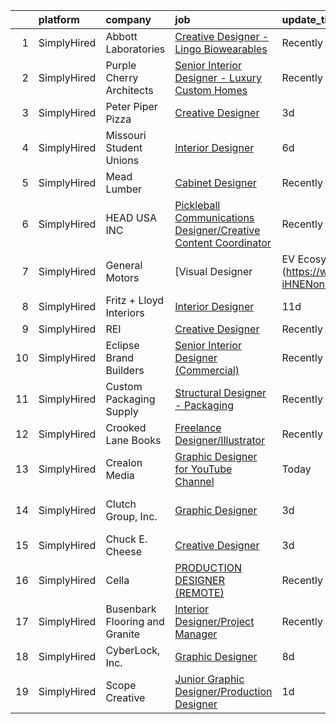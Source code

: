 

|    | platform    | company                        | job                                                                                                                                                                           | update_time   | location                  |
|---:|:------------|:-------------------------------|:------------------------------------------------------------------------------------------------------------------------------------------------------------------------------|:--------------|:--------------------------|
|  1 | SimplyHired | Abbott Laboratories            | [Creative Designer - Lingo Biowearables](https://www.simplyhired.com/job/hYlYE9nCEdqPA7gegnvIiO2tQz03hFgzeK6pG_5jFy1lez2mkvqrbA?q=creative+designer)                          | Recently      | Alameda, CA               |
|  2 | SimplyHired | Purple Cherry Architects       | [Senior Interior Designer - Luxury Custom Homes](https://www.simplyhired.com/job/DKtXosXZCIU2Q1IIo86h5VbTwhG8k5EBXMBMePtzKPOxzitcKQXwxA?q=creative+designer)                  | Recently      | Charlottesville, VA       |
|  3 | SimplyHired | Peter Piper Pizza              | [Creative Designer](https://www.simplyhired.com/job/CJX-Z_HOsOvJ5oc0Ks59L-3k0Xm91AP2mHfTWb1dSNb4qfEjewPYuw?q=creative+designer)                                               | 3d            | Phoenix, AZ               |
|  4 | SimplyHired | Missouri Student Unions        | [Interior Designer](https://www.simplyhired.com/job/qY0gjasuLTaAiSx5KmJjpAZKcOBMh6YaRmcjkz3SA3w3PVNVPjAwbg?q=creative+designer)                                               | 6d            | Columbia, MO              |
|  5 | SimplyHired | Mead Lumber                    | [Cabinet Designer](https://www.simplyhired.com/job/JOweUw_l3pDPsqtIg-3gorBXWYvW_IStT4VkQXlyHLdhruJ2QjvyDg?q=creative+designer)                                                | Recently      | Kearney, NE               |
|  6 | SimplyHired | HEAD USA INC                   | [Pickleball Communications Designer/Creative Content Coordinator](https://www.simplyhired.com/job/eEQfZ5dewxtUive2EjEhPp7tkcLtSyRzi9ps1vKkaojrI9plWeZGyg?q=creative+designer) | Recently      | Phoenix, AZ               |
|  7 | SimplyHired | General Motors                 | [Visual Designer | EV Ecosystem](https://www.simplyhired.com/job/I7Xg8wtJWbOfyDir6YZ51N4Oeu0x-iHNENone3uvbEVNYUqdFWCUJQ?q=creative+designer)                                  | 10d           | Remote                    |
|  8 | SimplyHired | Fritz + Lloyd Interiors        | [Interior Designer](https://www.simplyhired.com/job/S9tK4HMzSXZ8bnbEFMioMzwwirbYC3ydZfrGkHDbhfTx19m8p3tmwA?q=creative+designer)                                               | 11d           | Lincoln, NE               |
|  9 | SimplyHired | REI                            | [Creative Designer](https://www.simplyhired.com/job/E0RnM6R1szEufbIS94qK1yYeBw83bfhAjjTGmcCbVaB3CFgexcG1Kg?q=creative+designer)                                               | Recently      | Seattle, WA               |
| 10 | SimplyHired | Eclipse Brand Builders         | [Senior Interior Designer (Commercial)](https://www.simplyhired.com/job/O31U44uTvCk6Md1bmIgfETA3an8SYJZ4OGX3bWRyC4ZDMFwFD5AwCg?q=creative+designer)                           | Recently      | Suwanee, GA               |
| 11 | SimplyHired | Custom Packaging Supply        | [Structural Designer - Packaging](https://www.simplyhired.com/job/4xYrz2qnY8mK3Q1CHQxe0HqMK8JJYvBJVCTU-DM4Gaf2Hx4IbA-qMA?q=creative+designer)                                 | Recently      | Camarillo, CA             |
| 12 | SimplyHired | Crooked Lane Books             | [Freelance Designer/Illustrator](https://www.simplyhired.com/job/UhExaaYu1t4V71-D418Rl8bP7ITf3P-8-IaObyNXzN5HjI7MoCcq4w?q=creative+designer)                                  | Recently      | Remote                    |
| 13 | SimplyHired | Crealon Media                  | [Graphic Designer for YouTube Channel](https://www.simplyhired.com/job/ExEHgeOCWGBiWP1DhIk7Upv6Ul2pSg1dKrqCeW4IIagOoB2xIPbaWA?q=creative+designer)                            | Today         | Remote                    |
| 14 | SimplyHired | Clutch Group, Inc.             | [Graphic Designer](https://www.simplyhired.com/job/Z5RNPAxd3mhvYOqYj7QKYhmTdXUDNFciZVKjFaf1VginIi25yg6VyQ?q=creative+designer)                                                | 3d            | United States +1 location |
| 15 | SimplyHired | Chuck E. Cheese                | [Creative Designer](https://www.simplyhired.com/job/O8DjwDIuxQ25aGSe-x1V9huz_ZvEoJe7PQ7C2B6_OB-MNnmfepEcQQ?q=creative+designer)                                               | 3d            | Phoenix, AZ +1 location   |
| 16 | SimplyHired | Cella                          | [PRODUCTION DESIGNER (REMOTE)](https://www.simplyhired.com/job/jphCQTBZ3XUNnrEbnNGlePiM-sZU_vHFRC7yadwCus4q2uLi3XX4UA?q=creative+designer)                                    | Recently      | Remote                    |
| 17 | SimplyHired | Busenbark Flooring and Granite | [Interior Designer/Project Manager](https://www.simplyhired.com/job/pyT6zMKi-M1IXvLrgX7cP4Mwx-GZQC1DuhxnA575rDykUW9it-bfpw?q=creative+designer)                               | Recently      | Columbia, MO              |
| 18 | SimplyHired | CyberLock, Inc.                | [Graphic Designer](https://www.simplyhired.com/job/r8gYUjiGO3nJghNwzDGuT0q6wrxHZLQmOqi7urzIP4Yubq4PAT0McQ?q=creative+designer)                                                | 8d            | Corvallis, OR             |
| 19 | SimplyHired | Scope Creative                 | [Junior Graphic Designer/Production Designer](https://www.simplyhired.com/job/evYHmsxGtB8DTA_Kp0vzruLdEzaK7GjXzEJVrxdl6ekdbn1ww4ku7Q?q=creative+designer)                     | 1d            | Remote                    |